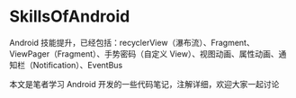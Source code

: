 # SkillsOfAndroid
Android 技能提升，已经包括：recyclerView（瀑布流）、Fragment、ViewPager（Fragment）、手势密码（自定义 View）、视图动画、属性动画、通知栏（Notification）、EventBus

本文是笔者学习 Android 开发的一些代码笔记，注解详细，欢迎大家一起讨论
